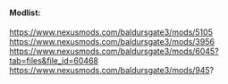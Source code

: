 
#### Modlist:
https://www.nexusmods.com/baldursgate3/mods/5105
https://www.nexusmods.com/baldursgate3/mods/3956
https://www.nexusmods.com/baldursgate3/mods/6045?tab=files&file_id=60468
https://www.nexusmods.com/baldursgate3/mods/945?